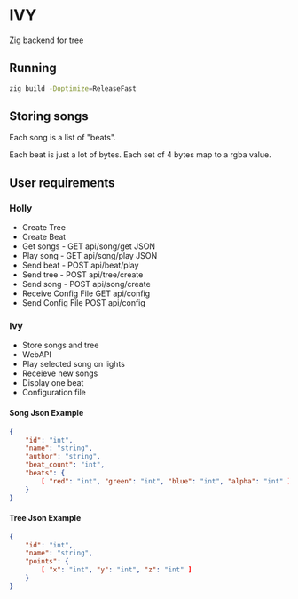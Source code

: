 # IVY
Zig backend for tree

## Running

```sh
zig build -Doptimize=ReleaseFast
```

## Storing songs

Each song is a list of "beats".

Each beat is just a lot of bytes.
Each set of 4 bytes map to a rgba value.

## User requirements

### Holly
- Create Tree
- Create Beat
- Get songs -           GET api/song/get            JSON
- Play song -           GET api/song/play           JSON
- Send beat -           POST api/beat/play
- Send tree -           POST api/tree/create
- Send song -           POST api/song/create
- Receive Config File   GET api/config
- Send Config File      POST api/config

### Ivy
- Store songs and tree
- WebAPI
- Play selected song on lights
- Receieve new songs
- Display one beat
- Configuration file

#### Song Json Example
```json
{
    "id": "int",
    "name": "string",
    "author": "string",
    "beat_count": "int",
    "beats": {
        [ "red": "int", "green": "int", "blue": "int", "alpha": "int" ]
    }
}
```

#### Tree Json Example
```json
{
    "id": "int",
    "name": "string",
    "points": {
        [ "x": "int", "y": "int", "z": "int" ]
    }
}
```
